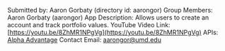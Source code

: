 Submitted by: Aaron Gorbaty (directory id: aarongor)
Group Members: Aaron Gorbaty (aarongor)
App Description: Allows users to create an account and track portfolio values.
YouTube Video Link: [https://youtu.be/8ZhMR1NPgVg](https://youtu.be/8ZhMR1NPgVg)
APIs: [Alpha Advantage](https://www.alphavantage.co/documentation/)
Contact Email:  aarongor@umd.edu
